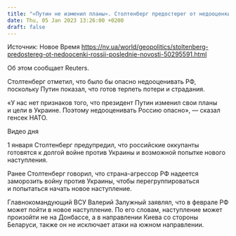```yaml
---
title: "«Путин не изменил планы». Столтенберг предостерег от недооценки России"
date: Thu, 05 Jan 2023 13:26:00 +0200
draft: false
---
```

Источник: Новое Время https://nv.ua/world/geopolitics/stoltenberg-predostereg-ot-nedoocenki-rossii-poslednie-novosti-50295591.html


 Об этом сообщает Reuters.

Столтенберг отметил, что было бы опасно недооценивать РФ, поскольку Путин показал, что готов терпеть потери и страдания.

«У нас нет признаков того, что президент Путин изменил свои планы и цели в Украине. Поэтому недооценивать Россию опасно», — сказал генсек НАТО.

 Видео дня   

1 января Столтенберг предупредил, что российские оккупанты готовятся к долгой войне против Украины и возможной попытке нового наступления.

Ранее Столтенберг говорил, что страна-агрессор РФ надеется заморозить войну против Украины, чтобы перегруппироваться и попытаться начать новое наступление.

Главнокомандующий ВСУ Валерий Залужный заявлял, что в феврале РФ может пойти в новое наступление. По его словам, наступление может произойти не на Донбассе, а в направлении Киева со стороны Беларуси, также он не исключает атаки на южном направлении.
